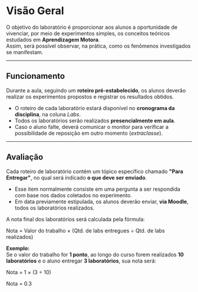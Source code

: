 # Visão Geral  
O objetivo do laboratório é proporcionar aos alunos a oportunidade de vivenciar, por meio de experimentos simples, os conceitos teóricos estudados em **Aprendizagem Motora**.  
Assim, será possível observar, na prática, como os fenômenos investigados se manifestam.  

---

## Funcionamento  
Durante a aula, seguindo um **roteiro pré-estabelecido**, os alunos deverão realizar os experimentos propostos e registrar os resultados obtidos.  

- O roteiro de cada laboratório estará disponível no **cronograma da disciplina**, na coluna *Labs*.  
- Todos os laboratórios serão realizados **presencialmente em aula**.  
- Caso o aluno falte, deverá comunicar o monitor para verificar a possibilidade de reposição em outro momento (*extraclasse*).  

---

## Avaliação  
Cada roteiro de laboratório contém um tópico específico chamado **"Para Entregar"**, no qual será indicado **o que deve ser enviado**.  

- Esse item normalmente consiste em uma pergunta a ser respondida com base nos dados coletados no experimento.  
- Em data previamente estipulada, os alunos deverão enviar, **via Moodle**, todos os laboratórios realizados.  

A nota final dos laboratórios será calculada pela fórmula: 

Nota = Valor do trabalho × (Qtd. de labs entregues ÷ Qtd. de labs realizados)


**Exemplo:**  
Se o valor do trabalho for **1 ponto**, ao longo do curso forem realizados **10 laboratórios** e o aluno entregar **3 laboratórios**, sua nota será:  

Nota = 1 × (3 ÷ 10)

Nota = 0.3
